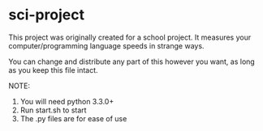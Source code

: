 sci-project
===========
This project was originally created for a school project. It measures your computer/programming language speeds in strange ways.

You can change and distribute any part of this however you want, as long as you keep this file intact.

NOTE:
1. You will need python 3.3.0+
2. Run start.sh to start
3. The .py files are for ease of use
